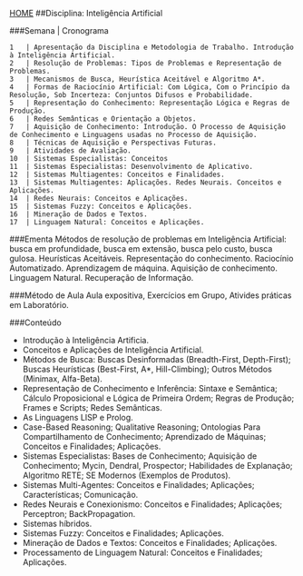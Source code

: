 [HOME](https://github.COM/Webschool-io/Ensino-Superior-de-Informatica-GRATUITO) 
##Disciplina: Inteligência Artificial

###Semana | Cronograma
```
1	| Apresentação da Disciplina e Metodologia de Trabalho. Introdução à Inteligência Artificial.
2	| Resolução de Problemas: Tipos de Problemas e Representação de Problemas.
3	| Mecanismos de Busca, Heurística Aceitável e Algoritmo A*.
4	| Formas de Raciocínio Artificial: Com Lógica, Com o Princípio da Resolução, Sob Incerteza: Conjuntos Difusos e Probabilidade.
5	| Representação do Conhecimento: Representação Lógica e Regras de Produção.
6	| Redes Semânticas e Orientação a Objetos.
7	| Aquisição de Conhecimento: Introdução. O Processo de Aquisição de Conhecimento e Linguagens usadas no Processo de Aquisição.
8	| Técnicas de Aquisição e Perspectivas Futuras.
9	| Atividades de Avaliação.
10	| Sistemas Especialistas: Conceitos
11	| Sistemas Especialistas: Desenvolvimento de Aplicativo.
12	| Sistemas Multiagentes: Conceitos e Finalidades.
13	| Sistemas Multiagentes: Aplicações. Redes Neurais. Conceitos e Aplicações.
14	| Redes Neurais: Conceitos e Aplicações.
15	| Sistemas Fuzzy: Conceitos e Aplicações.
16	| Mineração de Dados e Textos.
17	| Linguagem Natural: Conceitos e Aplicações.

```
###Ementa
Métodos de resolução de problemas em Inteligência Artificial: busca em profundidade, busca em extensão, busca pelo custo, busca gulosa. Heurísticas Aceitáveis. Representação do conhecimento. Raciocínio Automatizado. Aprendizagem de máquina. Aquisição de conhecimento. Linguagem Natural. Recuperação de Informação.

###Método de Aula
Aula expositiva, Exercícios em Grupo, Ativides práticas em Laboratório.

###Conteúdo
- Introdução à Inteligência Artificia.
- Conceitos e Aplicações de Inteligência Artificial.
- Métodos de Busca: Buscas Desinformadas (Breadth-First, Depth-First); Buscas Heurísticas (Best-First, A*, Hill-Climbing); Outros Métodos (Minimax, Alfa-Beta).
- Representação de Conhecimento e Inferência: Sintaxe e Semântica; Cálculo Proposicional e Lógica de Primeira Ordem; Regras de Produção; Frames e Scripts; Redes Semânticas.
- As Linguagens LISP e Prolog.
- Case-Based Reasoning; Qualitative Reasoning; Ontologias Para Compartilhamento de Conhecimento; Aprendizado de Máquinas; Conceitos e Finalidades; Aplicações.
- Sistemas Especialistas: Bases de Conhecimento; Aquisição de Conhecimento; Mycin, Dendral, Prospector; Habilidades de Explanação; Algoritmo RETE; SE Modernos (Exemplos de Produtos).
- Sistemas Multi-Agentes: Conceitos e Finalidades; Aplicações; Características; Comunicação.
- Redes Neurais e Conexionismo: Conceitos e Finalidades; Aplicações; Perceptron; BackPropagation.
- Sistemas híbridos.
- Sistemas Fuzzy: Conceitos e Finalidades; Aplicações.
- Mineração de Dados e Textos: Conceitos e Finalidades; Aplicações.
- Processamento de Linguagem Natural: Conceitos e Finalidades; Aplicações.